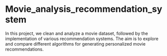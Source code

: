 # Movie_analysis_recommendation_system
In this project, we clean and analyze a movie dataset, followed by the implementation of various recommendation systems. The aim is to explore and compare different algorithms for generating personalized movie recommendations.
